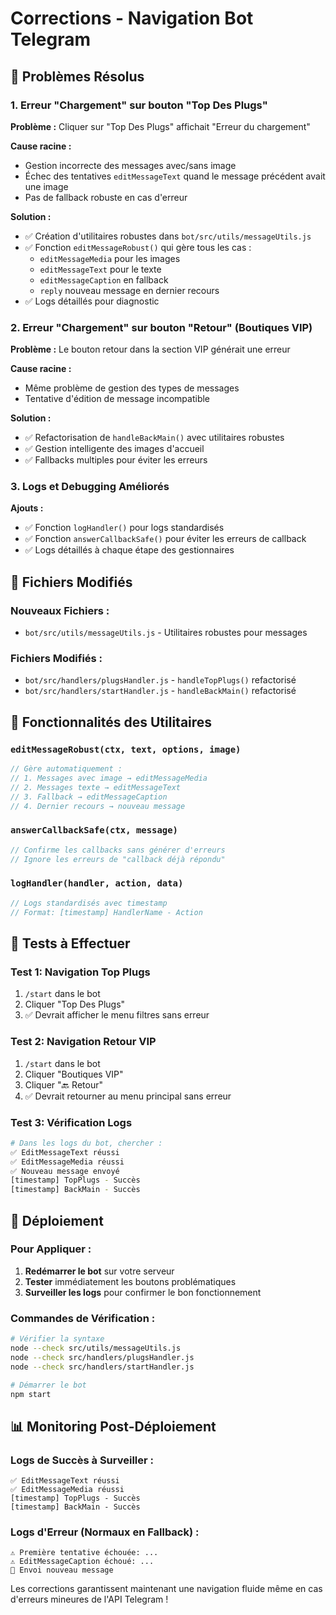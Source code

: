 # Corrections - Navigation Bot Telegram

## 🐛 Problèmes Résolus

### 1. **Erreur "Chargement" sur bouton "Top Des Plugs"**

**Problème :** Cliquer sur "Top Des Plugs" affichait "Erreur du chargement"

**Cause racine :** 
- Gestion incorrecte des messages avec/sans image
- Échec des tentatives `editMessageText` quand le message précédent avait une image
- Pas de fallback robuste en cas d'erreur

**Solution :**
- ✅ Création d'utilitaires robustes dans `bot/src/utils/messageUtils.js`
- ✅ Fonction `editMessageRobust()` qui gère tous les cas :
  - `editMessageMedia` pour les images
  - `editMessageText` pour le texte
  - `editMessageCaption` en fallback 
  - `reply` nouveau message en dernier recours
- ✅ Logs détaillés pour diagnostic

### 2. **Erreur "Chargement" sur bouton "Retour" (Boutiques VIP)**

**Problème :** Le bouton retour dans la section VIP générait une erreur

**Cause racine :**
- Même problème de gestion des types de messages
- Tentative d'édition de message incompatible

**Solution :**
- ✅ Refactorisation de `handleBackMain()` avec utilitaires robustes
- ✅ Gestion intelligente des images d'accueil
- ✅ Fallbacks multiples pour éviter les erreurs

### 3. **Logs et Debugging Améliorés**

**Ajouts :**
- ✅ Fonction `logHandler()` pour logs standardisés
- ✅ Fonction `answerCallbackSafe()` pour éviter les erreurs de callback
- ✅ Logs détaillés à chaque étape des gestionnaires

## 📁 Fichiers Modifiés

### Nouveaux Fichiers :
- `bot/src/utils/messageUtils.js` - Utilitaires robustes pour messages

### Fichiers Modifiés :
- `bot/src/handlers/plugsHandler.js` - `handleTopPlugs()` refactorisé
- `bot/src/handlers/startHandler.js` - `handleBackMain()` refactorisé

## 🔧 Fonctionnalités des Utilitaires

### `editMessageRobust(ctx, text, options, image)`
```javascript
// Gère automatiquement :
// 1. Messages avec image → editMessageMedia
// 2. Messages texte → editMessageText  
// 3. Fallback → editMessageCaption
// 4. Dernier recours → nouveau message
```

### `answerCallbackSafe(ctx, message)`
```javascript
// Confirme les callbacks sans générer d'erreurs
// Ignore les erreurs de "callback déjà répondu"
```

### `logHandler(handler, action, data)`
```javascript
// Logs standardisés avec timestamp
// Format: [timestamp] HandlerName - Action
```

## 🧪 Tests à Effectuer

### Test 1: Navigation Top Plugs
1. `/start` dans le bot
2. Cliquer "Top Des Plugs"  
3. ✅ Devrait afficher le menu filtres sans erreur

### Test 2: Navigation Retour VIP
1. `/start` dans le bot
2. Cliquer "Boutiques VIP"
3. Cliquer "🔙 Retour"
4. ✅ Devrait retourner au menu principal sans erreur

### Test 3: Vérification Logs
```bash
# Dans les logs du bot, chercher :
✅ EditMessageText réussi
✅ EditMessageMedia réussi  
✅ Nouveau message envoyé
[timestamp] TopPlugs - Succès
[timestamp] BackMain - Succès
```

## 🚀 Déploiement

### Pour Appliquer :
1. **Redémarrer le bot** sur votre serveur
2. **Tester** immédiatement les boutons problématiques
3. **Surveiller les logs** pour confirmer le bon fonctionnement

### Commandes de Vérification :
```bash
# Vérifier la syntaxe
node --check src/utils/messageUtils.js
node --check src/handlers/plugsHandler.js
node --check src/handlers/startHandler.js

# Démarrer le bot
npm start
```

## 📊 Monitoring Post-Déploiement

### Logs de Succès à Surveiller :
```
✅ EditMessageText réussi
✅ EditMessageMedia réussi  
[timestamp] TopPlugs - Succès
[timestamp] BackMain - Succès
```

### Logs d'Erreur (Normaux en Fallback) :
```
⚠️ Première tentative échouée: ...
⚠️ EditMessageCaption échoué: ...
🔄 Envoi nouveau message
```

Les corrections garantissent maintenant une navigation fluide même en cas d'erreurs mineures de l'API Telegram !